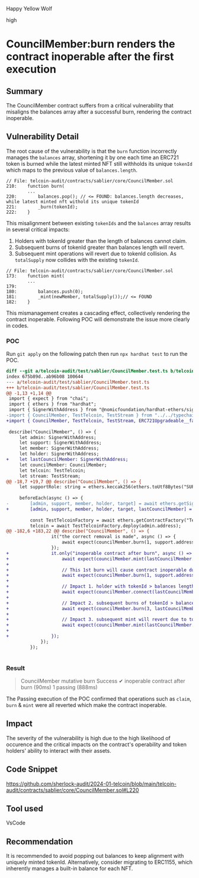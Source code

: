 Happy Yellow Wolf

high

# CouncilMember:burn renders the contract inoperable after the first execution

## Summary
The CouncilMember contract suffers from a critical vulnerability that misaligns the balances array after a successful burn, rendering the contract inoperable.

## Vulnerability Detail

The root cause of the vulnerability is that the `burn` function incorrectly manages the `balances` array, shortening it by one each time an ERC721 token is burned while the latest minted NFT still withholds its unique `tokenId` which maps to the previous value of `balances.length`.
```solidity
// File: telcoin-audit/contracts/sablier/core/CouncilMember.sol
210:    function burn(
        ...
220:        balances.pop(); // <= FOUND: balances.length decreases, while latest minted nft withold its unique tokenId
221:        _burn(tokenId);
222:    }
```

This misalignment between existing `tokenIds` and the `balances` array results in several critical impacts:

1. Holders with tokenId greater than the length of balances cannot claim.
2. Subsequent burns of tokenId greater than balances length will revert.
3. Subsequent mint operations will revert due to tokenId collision. As `totalSupply` now collides with the existing `tokenId`.
```solidity
// File: telcoin-audit/contracts/sablier/core/CouncilMember.sol
173:    function mint(
        ...
179:
180:        balances.push(0);
181:        _mint(newMember, totalSupply());// <= FOUND
182:    }
```

This mismanagement creates a cascading effect, collectively rendering the contract inoperable. Following POC will demonstrate the issue more clearly in codes.

### POC

Run `git apply` on the following patch then run `npx hardhat test` to run the POC.
```patch
diff --git a/telcoin-audit/test/sablier/CouncilMember.test.ts b/telcoin-audit/test/sablier/CouncilMember.test.ts
index 675b89d..ab96b08 100644
--- a/telcoin-audit/test/sablier/CouncilMember.test.ts
+++ b/telcoin-audit/test/sablier/CouncilMember.test.ts
@@ -1,13 +1,14 @@
 import { expect } from "chai";
 import { ethers } from "hardhat";
 import { SignerWithAddress } from "@nomicfoundation/hardhat-ethers/signers";
-import { CouncilMember, TestTelcoin, TestStream } from "../../typechain-types";
+import { CouncilMember, TestTelcoin, TestStream, ERC721Upgradeable__factory } from "../../typechain-types";
 
 describe("CouncilMember", () => {
     let admin: SignerWithAddress;
     let support: SignerWithAddress;
     let member: SignerWithAddress;
     let holder: SignerWithAddress;
+    let lastCouncilMember: SignerWithAddress;
     let councilMember: CouncilMember;
     let telcoin: TestTelcoin;
     let stream: TestStream;
@@ -18,7 +19,7 @@ describe("CouncilMember", () => {
     let supportRole: string = ethers.keccak256(ethers.toUtf8Bytes("SUPPORT_ROLE"));
 
     beforeEach(async () => {
-        [admin, support, member, holder, target] = await ethers.getSigners();
+        [admin, support, member, holder, target, lastCouncilMember] = await ethers.getSigners();
 
         const TestTelcoinFactory = await ethers.getContractFactory("TestTelcoin", admin);
         telcoin = await TestTelcoinFactory.deploy(admin.address);
@@ -182,6 +183,22 @@ describe("CouncilMember", () => {
                 it("the correct removal is made", async () => {
                     await expect(councilMember.burn(1, support.address)).emit(councilMember, "Transfer");
                 });
+                it.only("inoperable contract after burn", async () => {
+                    await expect(councilMember.mint(lastCouncilMember.address)).to.not.reverted;
+
+                    // This 1st burn will cause contract inoperable due to tokenId & balances misalignment
+                    await expect(councilMember.burn(1, support.address)).emit(councilMember, "Transfer");
+
+                    // Impact 1. holder with tokenId > balances length cannot claim
+                    await expect(councilMember.connect(lastCouncilMember).claim(3, 1)).to.revertedWithPanic("0x32"); // @audit-info 0x32: Array accessed at an out-of-bounds or negative index
+
+                    // Impact 2. subsequent burns of tokenId > balances length will revert
+                    await expect(councilMember.burn(3, lastCouncilMember.address)).to.revertedWithPanic("0x32"); 
+
+                    // Impact 3. subsequent mint will revert due to tokenId collision
+                    await expect(councilMember.mint(lastCouncilMember.address)).to.revertedWithCustomError(councilMember, "ERC721InvalidSender");
+
+                });
             });
         });
 

```

### Result 
>   CouncilMember
>     mutative
>       burn
>         Success
>           ✔ inoperable contract after burn (90ms)
>   1 passing (888ms)

The Passing execution of the POC confirmed that operations such as `claim`, `burn` & `mint` were all reverted which make the contract inoperable.

## Impact
The severity of the vulnerability is high due to the high likelihood of occurence and the critical impacts on the contract's operability and token holders' ability to interact with their assets. 

## Code Snippet
https://github.com/sherlock-audit/2024-01-telcoin/blob/main/telcoin-audit/contracts/sablier/core/CouncilMember.sol#L220

## Tool used
VsCode

## Recommendation
It is recommended to avoid popping out balances to keep alignment with uniquely minted tokenId. Alternatively, consider migrating to ERC1155, which inherently manages a built-in balance for each NFT.